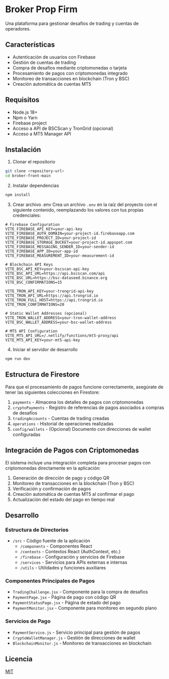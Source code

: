 # Broker Prop Firm

Una plataforma para gestionar desafíos de trading y cuentas de operadores.

## Características

- Autenticación de usuarios con Firebase
- Gestión de cuentas de trading
- Compra de desafíos mediante criptomonedas o tarjeta
- Procesamiento de pagos con criptomonedas integrado
- Monitoreo de transacciones en blockchain (Tron y BSC)
- Creación automática de cuentas MT5

## Requisitos

- Node.js 18+
- Npm o Yarn
- Firebase project
- Acceso a API de BSCScan y TronGrid (opcional)
- Acceso a MT5 Manager API

## Instalación

1. Clonar el repositorio
```bash
git clone <repository-url>
cd broker-front-main
```

2. Instalar dependencias
```bash
npm install
```

3. Crear archivo .env
Crea un archivo `.env` en la raíz del proyecto con el siguiente contenido, reemplazando los valores con tus propias credenciales:

```
# Firebase Configuration
VITE_FIREBASE_API_KEY=your-api-key
VITE_FIREBASE_AUTH_DOMAIN=your-project-id.firebaseapp.com
VITE_FIREBASE_PROJECT_ID=your-project-id
VITE_FIREBASE_STORAGE_BUCKET=your-project-id.appspot.com
VITE_FIREBASE_MESSAGING_SENDER_ID=your-sender-id
VITE_FIREBASE_APP_ID=your-app-id
VITE_FIREBASE_MEASUREMENT_ID=your-measurement-id

# Blockchain API Keys
VITE_BSC_API_KEY=your-bscscan-api-key
VITE_BSC_API_URL=https://api.bscscan.com/api
VITE_BSC_URL=https://bsc-dataseed.binance.org
VITE_BSC_CONFIRMATIONS=15

VITE_TRON_API_KEY=your-trongrid-api-key
VITE_TRON_API_URL=https://api.trongrid.io
VITE_TRON_FULL_HOST=https://api.trongrid.io
VITE_TRON_CONFIRMATIONS=20

# Static Wallet Addresses (opcional)
VITE_TRON_WALLET_ADDRESS=your-tron-wallet-address
VITE_BSC_WALLET_ADDRESS=your-bsc-wallet-address

# MT5 API Configuration
VITE_MT5_API_URL=/.netlify/functions/mt5-proxy/api
VITE_MT5_API_KEY=your-mt5-api-key
```

4. Iniciar el servidor de desarrollo
```bash
npm run dev
```

## Estructura de Firestore

Para que el procesamiento de pagos funcione correctamente, asegúrate de tener las siguientes colecciones en Firestore:

1. `payments` - Almacena los detalles de pagos con criptomonedas
2. `cryptoPayments` - Registro de referencias de pagos asociados a compras de desafíos
3. `tradingAccounts` - Cuentas de trading creadas
4. `operations` - Historial de operaciones realizadas
5. `config/wallets` - (Opcional) Documento con direcciones de wallet configuradas

## Integración de Pagos con Criptomonedas

El sistema incluye una integración completa para procesar pagos con criptomonedas directamente en la aplicación:

1. Generación de dirección de pago y código QR
2. Monitoreo de transacciones en la blockchain (Tron y BSC)
3. Verificación y confirmación de pagos
4. Creación automática de cuentas MT5 al confirmar el pago
5. Actualización del estado del pago en tiempo real

## Desarrollo

### Estructura de Directorios

- `/src` - Código fuente de la aplicación
  - `/components` - Componentes React
  - `/contexts` - Contextos React (AuthContext, etc.)
  - `/firebase` - Configuración y servicios de Firebase
  - `/services` - Servicios para APIs externas e internas
  - `/utils` - Utilidades y funciones auxiliares

### Componentes Principales de Pagos

- `TradingChallenge.jsx` - Componente para la compra de desafíos
- `PaymentPage.jsx` - Página de pago con código QR
- `PaymentStatusPage.jsx` - Página de estado del pago
- `PaymentMonitor.jsx` - Componente para monitoreo en segundo plano

### Servicios de Pago

- `PaymentService.js` - Servicio principal para gestión de pagos
- `CryptoWalletManager.js` - Gestión de direcciones de wallet
- `BlockchainMonitor.js` - Monitoreo de transacciones en blockchain

## Licencia

[MIT](LICENSE)
